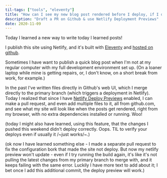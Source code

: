 ```yaml
---
til-tags: ["tools", "eleventy"]
title: "How can I see my new blog post rendered before I deploy, if I don't have my whole dev environment?"
description: "Draft a PR on Github & use Netlify Deployment Previews"
date: 2020-11-09
---
```


Today I learned a new way to write today I learned posts! 

I publish this site using Netlify, and it's built with [Eleventy](https://www.11ty.dev/) and [hosted on github](https://github.com/clottman/cassey-on-eleventy). 

Sometimes I have want to publish a quick blog post when I'm not at my regular computer with my full development environment set up. (On a loaner laptop while mine is getting repairs, or, I don't know, on a short break from work, for example.) 

In the past I've written files directly in Github's web UI, which I merge directly to the primary branch (which triggers a deployment in Netlify). Today I realized that since I have [Netlify Deploy Previews](https://www.netlify.com/blog/2016/07/20/introducing-deploy-previews-in-netlify/) enabled, I can make a pull request, and even add multiple files to it, all from github.com, and see what my site will look like when the posts get rendered, right from my browser, with no extra dependencies installed or running. Woo! 

(today I might also have learned, using this feature, that the changes I pushed this weekend didn't deploy correctly. Oops. TIL to verify your deploys even if usually it /~just works/~.)

(ok now I have learned something else - I made a separate pull request to fix the configuration bork that made the site not deploy. But now my netlify preview won't update - even if I try running the build again, it's like it's not pulling the latest changes from my primary branch to merge with, and it keeps failing with the same error. Luckily I have more text to add about it; I bet once I add this additional commit, the deploy preview will work.) 
